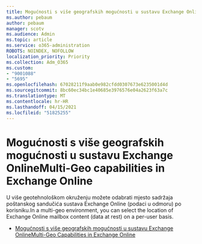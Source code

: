 ```yaml
---
title: Mogućnosti s više geografskih mogućnosti u sustavu Exchange Online
ms.author: pebaum
author: pebaum
manager: scotv
ms.audience: Admin
ms.topic: article
ms.service: o365-administration
ROBOTS: NOINDEX, NOFOLLOW
localization_priority: Priority
ms.collection: Adm_O365
ms.custom:
- "9001088"
- "5695"
ms.openlocfilehash: 67028211f9aab0e982cfdd0307673e6235001d4d
ms.sourcegitcommit: 8bc60ec34bc1e40685e3976576e04a2623f63a7c
ms.translationtype: MT
ms.contentlocale: hr-HR
ms.lasthandoff: 04/15/2021
ms.locfileid: "51825255"
---
```

# <a name="multi-geo-capabilities-in-exchange-online"></a><span data-ttu-id="bfc03-102">Mogućnosti s više geografskih mogućnosti u sustavu Exchange Online</span><span class="sxs-lookup"><span data-stu-id="bfc03-102">Multi-Geo capabilities in Exchange Online</span></span>

<span data-ttu-id="bfc03-103">U više geotehnološkom okruženju možete odabrati mjesto sadržaja poštanskog sandučića sustava Exchange Online (podaci u odmoru) po korisniku.</span><span class="sxs-lookup"><span data-stu-id="bfc03-103">In a multi-geo environment, you can select the location of Exchange Online mailbox content (data at rest) on a per-user basis.</span></span>
- [<span data-ttu-id="bfc03-104">Mogućnosti s više geografskih mogućnosti u sustavu Exchange Online</span><span class="sxs-lookup"><span data-stu-id="bfc03-104">Multi-Geo Capabilities in Exchange Online</span></span>](https://docs.microsoft.com/office365/enterprise/multi-geo-capabilities-in-exchange-online)
